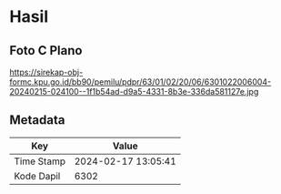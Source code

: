 # Hasil

## Foto C Plano

https://sirekap-obj-formc.kpu.go.id/bb90/pemilu/pdpr/63/01/02/20/06/6301022006004-20240215-024100--1f1b54ad-d9a5-4331-8b3e-336da581127e.jpg


## Metadata

| Key        | Value               |
| ---------- | ------------------- |
| Time Stamp | 2024-02-17 13:05:41 |
| Kode Dapil | 6302                |



